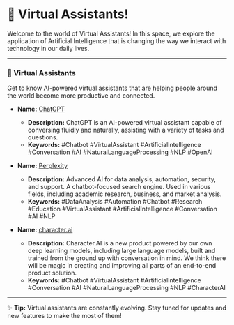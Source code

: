 # 🤖 Virtual Assistants!

Welcome to the world of Virtual Assistants! In this space, we explore the application of Artificial Intelligence that is changing the way we interact with technology in our daily lives.

---

### 👤 Virtual Assistants
Get to know AI-powered virtual assistants that are helping people around the world become more productive and connected.

- **Name:** [ChatGPT](https://chat.openai.com/chat)
  - **Description:** ChatGPT is an AI-powered virtual assistant capable of conversing fluidly and naturally, assisting with a variety of tasks and questions.
  - **Keywords:** #Chatbot #VirtualAssistant #ArtificialIntelligence #Conversation #AI #NaturalLanguageProcessing #NLP #OpenAI

- **Name:** [Perplexity](https://www.perplexity.ai/)
  - **Description:** Advanced AI for data analysis, automation, security, and support. A chatbot-focused search engine. Used in various fields, including academic research, business, and market analysis.
  - **Keywords:** #DataAnalysis #Automation #Chatbot #Research #Education #VirtualAssistant #ArtificialIntelligence #Conversation #AI #NLP

- **Name:** [character.ai](https://beta.character.ai/)
  - **Description:** Character.AI is a new product powered by our own deep learning models, including large language models, built and trained from the ground up with conversation in mind. We think there will be magic in creating and improving all parts of an end-to-end product solution.
  - **Keywords:** #Chatbot #VirtualAssistant #ArtificialIntelligence #Conversation #AI #NaturalLanguageProcessing #NLP #CharacterAI
---

✨ **Tip:** Virtual assistants are constantly evolving. Stay tuned for updates and new features to make the most of them!